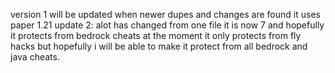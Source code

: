 version 1 will be updated when newer dupes and changes are found it uses paper 1.21
update 2: alot has changed from one file it is now 7 and hopefully it protects from bedrock cheats at the moment it only protects from fly hacks but hopefully i will be able to make it protect from all bedrock and java cheats.